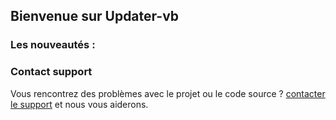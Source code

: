 ## Bienvenue sur Updater-vb



### Les nouveautés :



### Contact support

Vous rencontrez des problèmes avec le projet ou le code source ?  [contacter le support](mailto:support@sidl-corporation.tk) et nous vous aiderons.
